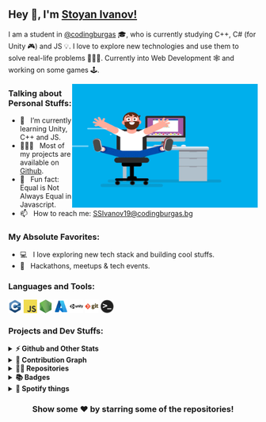 ## Hey 👋, I'm [Stoyan Ivanov!](https://github.com/SSIvanov19/)

I am a student in [@codingburgas](https://github.com/codingburgas) 🎓, who is currently studying C++, C# (for Unity 🎮) and JS 💡. I love to explore new technologies and use them to solve real-life problems 👨🏻‍💻. Currently into Web Development 🕸️ and working on some games 🕹️.

<img align="right" height="250" width="375" alt="" src="https://raw.githubusercontent.com/SSIvanov19/ssivanov19/master/gifts/coder.gif" />

### Talking about Personal Stuffs:

- 🚀 &nbsp; I’m currently learning Unity, C++ and JS.
- 👨🏻‍💻 &nbsp; Most of my projects are available on [Github](https://github.com/SSIvanov19?tab=repositories).
- 👾 &nbsp; Fun fact: Equal is Not Always Equal in Javascript.
- 📫 &nbsp; How to reach me: SSIvanov19@codingburgas.bg

### My Absolute Favorites:

- 💻 &nbsp; I love exploring new tech stack and building cool stuffs.
- 🍕 &nbsp; Hackathons, meetups & tech events.

### Languages and Tools:

<code><img height="27" src="https://raw.githubusercontent.com/github/explore/80688e429a7d4ef2fca1e82350fe8e3517d3494d/topics/cpp/cpp.png" alt="cpp"></code>
<code><img height="27" src="https://raw.githubusercontent.com/github/explore/80688e429a7d4ef2fca1e82350fe8e3517d3494d/topics/javascript/javascript.png" alt="javascript"></code>
<code><img height="27" src="https://raw.githubusercontent.com/github/explore/80688e429a7d4ef2fca1e82350fe8e3517d3494d/topics/nodejs/nodejs.png" alt="nodejs"></code>
<code><img height="27" src="https://raw.githubusercontent.com/github/explore/eaef8552d8b082ffafe2bfc8a5023d47da904aac/topics/azure/azure.png" alt="azure"></code>
<code><img height="27" src="https://raw.githubusercontent.com/github/explore/master/topics/unity/unity.png" alt="unity"></code>
<code><img height="27" src="https://raw.githubusercontent.com/github/explore/80688e429a7d4ef2fca1e82350fe8e3517d3494d/topics/git/git.png" alt="git"></code>
<code><img height="27" src="https://raw.githubusercontent.com/github/explore/80688e429a7d4ef2fca1e82350fe8e3517d3494d/topics/terminal/terminal.png" alt="terminal"></code>

### Projects and Dev Stuffs:

<details>	
  <summary><b>⚡ Github and Other Stats</b></summary>
  <br>
  
 <!--START_SECTION:waka-->
![Code Time](http://img.shields.io/badge/Code%20Time-0%20secs-blue)

![Profile Views](http://img.shields.io/badge/Profile%20Views-17-blue)

![Lines of code](https://img.shields.io/badge/From%20Hello%20World%20I%27ve%20Written-2%20Million%20lines%20of%20code-blue)

**🐱 My GitHub Data** 

> 🏆 593 Contributions in the Year 2022
 > 
> 📦 907.4 kB Used in GitHub's Storage 
 > 
> 🚫 Not Opted to Hire
 > 
> 📜 16 Public Repositories 
 > 
> 🔑 21 Private Repositories  
 > 
**I'm an Early 🐤** 

```text
🌞 Morning    135 commits    ██████░░░░░░░░░░░░░░░░░░░   23.6% 
🌆 Daytime    167 commits    ███████░░░░░░░░░░░░░░░░░░   29.2% 
🌃 Evening    216 commits    █████████░░░░░░░░░░░░░░░░   37.76% 
🌙 Night      54 commits     ██░░░░░░░░░░░░░░░░░░░░░░░   9.44%

```
📅 **I'm Most Productive on Wednesday** 

```text
Monday       100 commits    ████░░░░░░░░░░░░░░░░░░░░░   17.48% 
Tuesday      68 commits     ███░░░░░░░░░░░░░░░░░░░░░░   11.89% 
Wednesday    102 commits    ████░░░░░░░░░░░░░░░░░░░░░   17.83% 
Thursday     45 commits     ██░░░░░░░░░░░░░░░░░░░░░░░   7.87% 
Friday       79 commits     ███░░░░░░░░░░░░░░░░░░░░░░   13.81% 
Saturday     79 commits     ███░░░░░░░░░░░░░░░░░░░░░░   13.81% 
Sunday       99 commits     ████░░░░░░░░░░░░░░░░░░░░░   17.31%

```


📊 **This Week I Spent My Time On** 

```text
⌚︎ Time Zone: Europe/Sofia

💬 Programming Languages: 
Other                    3 hrs 23 mins       █████████████████████████   100.0%

🔥 Editors: 
Azure Data Studio        3 hrs 23 mins       █████████████████████████   100.0%

💻 Operating System: 
Windows                  3 hrs 23 mins       █████████████████████████   100.0%

```

**I Mostly Code in C++** 

```text
C++                      18 repos            █████████░░░░░░░░░░░░░░░░   36.0% 
HTML                     13 repos            ██████░░░░░░░░░░░░░░░░░░░   26.0% 
C#                       5 repos             ██░░░░░░░░░░░░░░░░░░░░░░░   10.0% 
JavaScript               4 repos             ██░░░░░░░░░░░░░░░░░░░░░░░   8.0% 
Python                   4 repos             ██░░░░░░░░░░░░░░░░░░░░░░░   8.0%

```


**Timeline**

![Chart not found](https://raw.githubusercontent.com/SSIvanov19/SSIvanov19/main/charts/bar_graph.png) 


<!--END_SECTION:waka-->
</details>
<details>
  <summary><b>🐍 Contribution Graph</b></summary>
  <img src="https://github.com/SSIvanov19/ssivanov19/blob/output/github-contribution-grid-snake.gif" alt="snake gif">
</details>
<details>
  <summary><b>🧑‍🚀 Repositories</b></summary>

[![Maze Game 2021](https://github-readme-stats.vercel.app/api/pin/?username=ssivanov19&repo=maze-game-2021)](https://github.com/SSIvanov19/maze-game-2021)
[![Final FinalProject-Unity](https://github-readme-stats.vercel.app/api/pin/?username=IDIliev18&repo=FinalProject-Unity)](https://github.com/IDIliev18/FinalProject-Unity)
[![Fire department 2021](https://github-readme-stats.vercel.app/api/pin/?username=ssivanov19&repo=fire-department-2021)](https://github.com/SSIvanov19/fire-department-2021)
[![Lathraea Rhodopaea](https://github-readme-stats.vercel.app/api/pin/?username=ssivanov19&repo=lathraea-rhodopaea)](https://github.com/SSIvanov19/fire-department-2021)
[![Chupacabra](https://github-readme-stats.vercel.app/api/pin/?username=idiliev18&repo=chupacabra)](https://github.com/idiliev18/chupacabra)
</details>

<details>
  <summary><b>📚 Badges</b></summary>
  <br>
  
  <!--START_SECTION:badges-->
[![IT Essentials](https://images.credly.com/size/110x110/images/04e8034c-81f5-4f7f-ab23-e8b428c31ce9/ITE.png)](http://www.credly.com/badges/885acfa6-6e21-46dd-81a3-d804a036279f "IT Essentials")
[![Microsoft Certified: Azure Fundamentals](https://images.credly.com/size/110x110/images/be8fcaeb-c769-4858-b567-ffaaa73ce8cf/image.png)](http://www.credly.com/badges/a893b7fe-2ae4-454c-b33c-e90947b33b28 "Microsoft Certified: Azure Fundamentals")
[![MTA: Introduction to Programming Using Python - Certified 2021](https://images.credly.com/size/110x110/images/ebfba101-5b78-49b6-903a-ac9ad518fe8a/MTA-Introduction_to_Programming_Using_Python-600x600.png)](http://www.credly.com/badges/b5ba2843-1fbd-481c-ad24-29012459b5ba "MTA: Introduction to Programming Using Python - Certified 2021")
[![Microsoft Excel (Office 2016)](https://images.credly.com/size/110x110/images/d0790dc7-5127-4262-a492-1b60030b0114/MOS_Excel.png)](http://www.credly.com/badges/41931c0f-5be8-4e13-b3fa-82f0defd1957 "Microsoft Excel (Office 2016)")
[![MTA: Introduction to Programming Using HTML and CSS - Certified 2021](https://images.credly.com/size/110x110/images/241488f4-9110-41aa-804e-51a8f8ba430d/MTA-Introduction_to_Programming_Using_HTML_and_CSS-600x600.png)](http://www.credly.com/badges/50443da3-91dc-4cda-b602-2a9db3d76249 "MTA: Introduction to Programming Using HTML and CSS - Certified 2021")
[![Microsoft Word (Office 2016)](https://images.credly.com/size/110x110/images/fd092703-61db-4e9f-9c7c-2211d44ca87d/MOS_Word.png)](http://www.credly.com/badges/e6d36159-6402-4420-ac42-45407b356dda "Microsoft Word (Office 2016)")
[![MTA: Introduction to Programming Using JavaScript - Certified 2021](https://images.credly.com/size/110x110/images/16840ea3-5c9a-4599-853e-7e15bac7748e/MTA-Introduction_to_Programming_Using_JavaScript-600x600.png)](http://www.credly.com/badges/a6f166f2-d8e6-4890-9686-3e2721bc1123 "MTA: Introduction to Programming Using JavaScript - Certified 2021")
<!--END_SECTION:badges-->
  
</details>  
<details>	
  <summary><b>🎵 Spotify things</b></summary>

  ![Spotify](https://novatorem-green-omega.vercel.app/api/spotify)
</details>


<div align="center">

### Show some ❤️ by starring some of the repositories!

</div>
